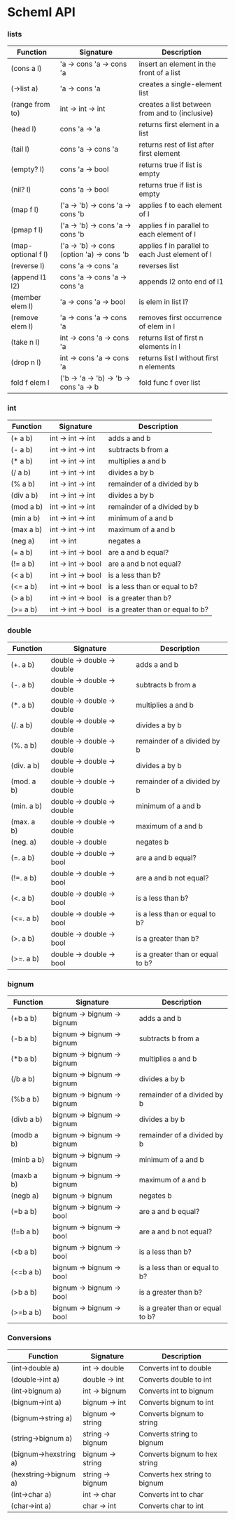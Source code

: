 # Scheml API

### lists
| Function           | Signature                                 | Description                                     |
|--------------------|-------------------------------------------|-------------------------------------------------|
| (cons a l)         | 'a -> cons 'a -> cons 'a                  | insert an element in the front of a list        | 
| (->list a)         | 'a -> cons 'a                             | creates a single-element list                   | 
| (range from to)    | int -> int -> int                         | creates a list between from and to (inclusive)  |
| (head l)           | cons 'a -> 'a                             | returns first element in a list                 |
| (tail l)           | cons 'a -> cons 'a                        | returns rest of list after first element        |
| (empty? l)         | cons 'a -> bool                           | returns true if list is empty                   |
| (nil? l)           | cons 'a -> bool                           | returns true if list is empty                   |
| (map f l)          | ('a -> 'b) -> cons 'a -> cons 'b          | applies f to each element of l                  |
| (pmap f l)         | ('a -> 'b) -> cons 'a -> cons 'b          | applies f in parallel to each element of l      |
| (map-optional f l) | ('a -> 'b) -> cons (option 'a) -> cons 'b | applies f in parallel to each Just element of l |
| (reverse l)        | cons 'a -> cons 'a                        | reverses list                                   |
| (append l1 l2)     | cons 'a -> cons 'a -> cons 'a             | appends l2 onto end of l1                       |
| (member elem l)    | 'a -> cons 'a -> bool                     | is elem in list l?                              |
| (remove elem l)    | 'a -> cons 'a -> cons 'a                  | removes first occurrence of elem in l           |
| (take n l)         | int -> cons 'a -> cons 'a                 | returns list of first n elements in l           |
| (drop n l)         | int -> cons 'a -> cons 'a                 | returns list l without first n elements         |
| fold f elem l      | ('b -> 'a -> 'b) -> 'b -> cons 'a -> b    | fold func f over list                           |


### int
| Function   | Signature               | Description                      |
|------------|-------------------------|----------------------------------|
| (+ a b)    | int -> int -> int       | adds a and b                     |
| (- a b)    | int -> int -> int       | subtracts b from a               |
| (* a b)    | int -> int -> int       | multiplies a and b               |
| (/ a b)    | int -> int -> int       | divides a by b                   |
| (% a b)    | int -> int -> int       | remainder of a divided by b      |
| (div a b)  | int -> int -> int       | divides a by b                   |
| (mod a b)  | int -> int -> int       | remainder of a divided by b      |
| (min a b)  | int -> int -> int       | minimum of a and b               |
| (max a b)  | int -> int -> int       | maximum of a and b               |
| (neg a)    | int -> int              | negates a                        |
| (= a b)    | int -> int -> bool      | are a and b equal?               |
| (!= a b)   | int -> int -> bool      | are a and b not equal?           |
| (< a b)    | int -> int -> bool      | is a less than b?                |
| (<= a b)   | int -> int -> bool      | is a less than or equal to b?    |
| (> a b)    | int -> int -> bool      | is a greater than b?             |
| (>= a b)   | int -> int -> bool      | is a greater than or equal to b? |

### double
| Function   | Signature                    | Description                      |
|------------|------------------------------|----------------------------------|
| (+. a b)   | double -> double -> double   | adds a and b                     |
| (-. a b)   | double -> double -> double   | subtracts b from a               |
| (*. a b)   | double -> double -> double   | multiplies a and b               |
| (/. a b)   | double -> double -> double   | divides a by b                   |
| (%. a b)   | double -> double -> double   | remainder of a divided by b      |
| (div. a b) | double -> double -> double   | divides a by b                   |
| (mod. a b) | double -> double -> double   | remainder of a divided by b      |
| (min. a b) | double -> double -> double   | minimum of a and b               |
| (max. a b) | double -> double -> double   | maximum of a and b               |
| (neg. a)   | double -> double             | negates b                        |
| (=. a b)   | double -> double -> bool     | are a and b equal?               |
| (!=. a b)  | double -> double -> bool     | are a and b not equal?           |
| (<. a b)   | double -> double -> bool     | is a less than b?                |
| (<=. a b)  | double -> double -> bool     | is a less than or equal to b?    |
| (>. a b)   | double -> double -> bool     | is a greater than b?             |
| (>=. a b)  | double -> double -> bool     | is a greater than or equal to b? |

### bignum
| Function   | Signature                    | Description                      |
|------------|------------------------------|----------------------------------|
| (+b a b)   | bignum -> bignum -> bignum   | adds a and b                     |
| (-b a b)   | bignum -> bignum -> bignum   | subtracts b from a               |
| (*b a b)   | bignum -> bignum -> bignum   | multiplies a and b               |
| (/b a b)   | bignum -> bignum -> bignum   | divides a by b                   |
| (%b a b)   | bignum -> bignum -> bignum   | remainder of a divided by b      |
| (divb a b) | bignum -> bignum -> bignum   | divides a by b                   |
| (modb a b) | bignum -> bignum -> bignum   | remainder of a divided by b      |
| (minb a b) | bignum -> bignum -> bignum   | minimum of a and b               |
| (maxb a b) | bignum -> bignum -> bignum   | maximum of a and b               |
| (negb a)   | bignum -> bignum             | negates b                        |
| (=b a b)   | bignum -> bignum -> bool     | are a and b equal?               |
| (!=b a b)  | bignum -> bignum -> bool     | are a and b not equal?           |
| (<b a b)   | bignum -> bignum -> bool     | is a less than b?                |
| (<=b a b)  | bignum -> bignum -> bool     | is a less than or equal to b?    |
| (>b a b)   | bignum -> bignum -> bool     | is a greater than b?             |
| (>=b a b)  | bignum -> bignum -> bool     | is a greater than or equal to b? |

### Conversions
| Function              | Signature        | Description                   |
|-----------------------|------------------|-------------------------------|
| (int->double a)       | int -> double    | Converts int to double        |
| (double->int a)       | double -> int    | Converts double to int        |
| (int->bignum a)       | int -> bignum    | Converts int to bignum        |
| (bignum->int a)       | bignum -> int    | Converts bignum to int        |
| (bignum->string a)    | bignum -> string | Converts bignum to string     |
| (string->bignum a)    | string -> bignum | Converts string to bignum     |
| (bignum->hexstring a) | bignum -> string | Converts bignum to hex string |
| (hexstring->bignum a) | string -> bignum | Converts hex string to bignum |
| (int->char a)         | int -> char      | Converts int to char          |
| (char->int a)         | char -> int      | Converts char to int          |

